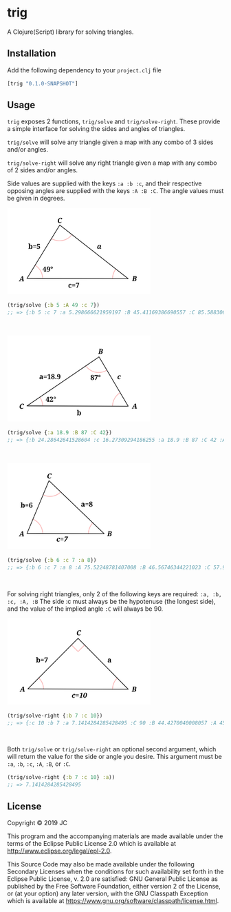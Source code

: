 # trig

A Clojure(Script) library for solving triangles.

## Installation ##
Add the following dependency to your `project.clj` file

```clojure
[trig "0.1.0-SNAPSHOT"]
```

## Usage
`trig` exposes 2 functions, `trig/solve` and `trig/solve-right`. These provide a simple interface for solving the sides and angles of triangles.

`trig/solve` will solve any triangle given a map with any combo of 3 sides and/or angles.

`trig/solve-right` will solve any right triangle given a map with any combo of 2 sides and/or angles.

Side values are supplied with the keys `:a :b :c`, and their respective opposing angles are supplied with the keys `:A :B :C`. The angle values must be given in degrees.

<p align="left"><img height="200px" src="./resources/svg/sas-a5c7A49.svg" /></p>

```clojure
(trig/solve {:b 5 :A 49 :c 7})
;; => {:b 5 :c 7 :a 5.298666621959197 :B 45.41169386690557 :C 85.58830613309442 :A 49 :type :SAS}
```
&nbsp;
<p align="left"><img height="200px" src="./resources/svg/asa.svg" /></p>

```clojure
(trig/solve {:a 18.9 :B 87 :C 42})
;; => {:b 24.28642641528604 :c 16.27309294186255 :a 18.9 :B 87 :C 42 :A 51 :type :ASA})
```
&nbsp;
<p align="left"><img height="200px" src="./resources/svg/sss.svg" /></p>

```clojure
(trig/solve {:b 6 :c 7 :a 8})
;; => {:b 6 :c 7 :a 8 :A 75.52248781407008 :B 46.56746344221023 :C 57.9100487437197 :type :SSS})
```
&nbsp;

For solving right triangles, only 2 of the following keys are required:
`:a, :b, :c, :A, :B`
The side :c must always be the hypotenuse (the longest side), and the value of the implied angle `:C` will always be 90.

<p align="left"><img height="200px" src="./resources/svg/right.svg" /></p>

```clojure
(trig/solve-right {:b 7 :c 10})
;; => {:c 10 :b 7 :a 7.1414284285428495 :C 90 :B 44.4270040008057 :A 45.5729959991943}
```
&nbsp;

Both `trig/solve` or `trig/solve-right` an optional second argument, which will return the value for the side or angle you desire. This argument must be `:a`, `:b`, `:c`, `:A`, `:B`, or `:C`.

```clojure
(trig/solve-right {:b 7 :c 10} :a))
;; => 7.1414284285428495
```

## License

Copyright © 2019 JC

This program and the accompanying materials are made available under the
terms of the Eclipse Public License 2.0 which is available at
http://www.eclipse.org/legal/epl-2.0.

This Source Code may also be made available under the following Secondary
Licenses when the conditions for such availability set forth in the Eclipse
Public License, v. 2.0 are satisfied: GNU General Public License as published by
the Free Software Foundation, either version 2 of the License, or (at your
option) any later version, with the GNU Classpath Exception which is available
at https://www.gnu.org/software/classpath/license.html.
